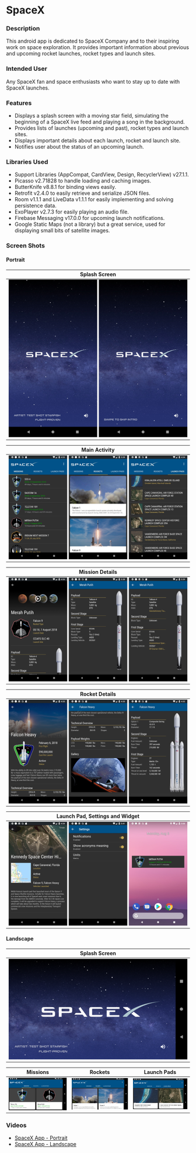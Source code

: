 # SpaceX

### Description

This android app is dedicated to SpaceX Company and to their inspiring work on space exploration. It provides important information about previous and upcoming rocket launches, rocket types
and launch sites.

### Intended User

Any SpaceX fan and space enthusiasts who want to stay up to date with SpaceX launches.

### Features
- Displays a splash screen with a moving star field, simulating the beginning of a SpaceX
live feed and playing a song in the background.
- Provides lists of launches (upcoming and past), rocket types and launch sites.
- Displays important details about each launch, rocket and launch site.
- Notifies user about the status of an upcoming launch.

### Libraries Used
- Support Libraries (AppCompat, CardView, Design, RecyclerView) v27.1.1.
- Picasso v2.71828 to handle loading and caching images.
- ButterKnife v8.8.1 for binding views easily.
- Retrofit v2.4.0 to easily retrieve and serialize JSON files.
- Room v1.1.1 and LiveData v1.1.1 for easily implementing and solving persistence data.
- ExoPlayer v2.7.3 for easily playing an audio file.
- Firebase Messaging v17.0.0 for upcoming launch notifications.
- Google Static Maps (not a library) but a great service, used for displaying small bits of
satellite images.

### Screen Shots

#### Portrait
Splash Screen |
--- |
![Splash Screen](/screenshots/portrait_splash_screen.jpg) |

Main Activity |
--- |
![Main Activity](/screenshots/portrait_main_activity.jpg) |

Mission Details |
--- |
![Mission Details](/screenshots/portrait_mission.jpg) |

Rocket Details |
--- |
![Rocket Details](/screenshots/portrait_rocket.jpg) |

Launch Pad, Settings and Widget |
--- |
![Launch Pad](/screenshots/portrait_launchpad_settings_widget.jpg) |


#### Landscape 
Splash Screen |
--- |
![Splash Screen](/screenshots/landscape_splash_screen.png) |

Missions | Rockets | Launch Pads |
--- | --- | --- |
![Missions](/screenshots/landscape_missions.png) | ![Rockets](/screenshots/landscape_rockets.png) | ![Launch Pads](/screenshots/landscape_launchpads.png) |

### Videos
- [SpaceX App - Portrait](https://www.youtube.com/watch?v=pv04gaowugE)
- [SpaceX App - Landscape](https://www.youtube.com/watch?v=k4SB6X0phH0)
